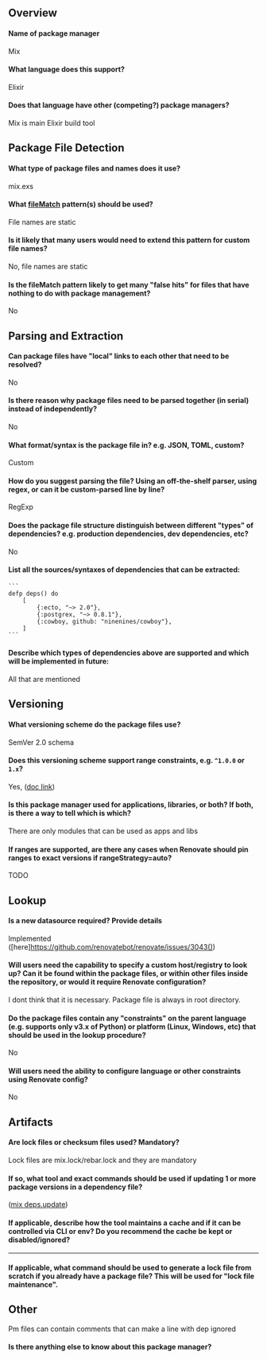 ## Overview

#### Name of package manager

Mix

#### What language does this support?

Elixir

#### Does that language have other (competing?) package managers?

Mix is main Elixir build tool

## Package File Detection

#### What type of package files and names does it use?

mix.exs

#### What [fileMatch](https://renovatebot.com/docs/configuration-options/#filematch) pattern(s) should be used?

File names are static

#### Is it likely that many users would need to extend this pattern for custom file names?

No, file names are static

#### Is the fileMatch pattern likely to get many "false hits" for files that have nothing to do with package management?

No

## Parsing and Extraction

#### Can package files have "local" links to each other that need to be resolved?

No

#### Is there reason why package files need to be parsed together (in serial) instead of independently?

No

#### What format/syntax is the package file in? e.g. JSON, TOML, custom?

Custom

#### How do you suggest parsing the file? Using an off-the-shelf parser, using regex, or can it be custom-parsed line by line?

RegExp

#### Does the package file structure distinguish between different "types" of dependencies? e.g. production dependencies, dev dependencies, etc?

No

#### List all the sources/syntaxes of dependencies that can be extracted:

    ```
    defp deps() do
        [
            {:ecto, "~> 2.0"},
            {:postgrex, "~> 0.8.1"},
            {:cowboy, github: "ninenines/cowboy"},
        ]
    ```

#### Describe which types of dependencies above are supported and which will be implemented in future:

All that are mentioned

## Versioning

#### What versioning scheme do the package files use?

SemVer 2.0 schema

#### Does this versioning scheme support range constraints, e.g. `^1.0.0` or `1.x`?

Yes, ([doc link](https://hexdocs.pm/elixir/Version.html))

#### Is this package manager used for applications, libraries, or both? If both, is there a way to tell which is which?

There are only modules that can be used as apps and libs

#### If ranges are supported, are there any cases when Renovate should pin ranges to exact versions if rangeStrategy=auto?

TODO

## Lookup

#### Is a new datasource required? Provide details

Implemented ([here]https://github.com/renovatebot/renovate/issues/3043())

#### Will users need the capability to specify a custom host/registry to look up? Can it be found within the package files, or within other files inside the repository, or would it require Renovate configuration?

I dont think that it is necessary. Package file is always in root directory.

#### Do the package files contain any "constraints" on the parent language (e.g. supports only v3.x of Python) or platform (Linux, Windows, etc) that should be used in the lookup procedure?

No

#### Will users need the ability to configure language or other constraints using Renovate config?

No

## Artifacts

#### Are lock files or checksum files used? Mandatory?

Lock files are mix.lock/rebar.lock and they are mandatory

#### If so, what tool and exact commands should be used if updating 1 or more package versions in a dependency file?

([mix deps.update](https://hexdocs.pm/mix/master/Mix.Tasks.Deps.Update.html))

#### If applicable, describe how the tool maintains a cache and if it can be controlled via CLI or env? Do you recommend the cache be kept or disabled/ignored?

---

#### If applicable, what command should be used to generate a lock file from scratch if you already have a package file? This will be used for "lock file maintenance".

## Other

Pm files can contain comments that can make a line with dep ignored

#### Is there anything else to know about this package manager?
